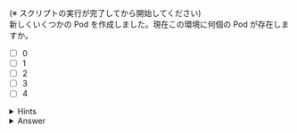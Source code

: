 (※ スクリプトの実行が完了してから開始してください)  
新しくいくつかの Pod を作成しました。現在この環境に何個の Pod が存在しますか。

- [ ] 0
- [ ] 1
- [ ] 2
- [ ] 3
- [ ] 4

<details>
  <summary>Hints</summary>

`kubectl get pods` コマンドを使用します。

</details>

<details>
  <summary>Answer</summary>

3

</details>
